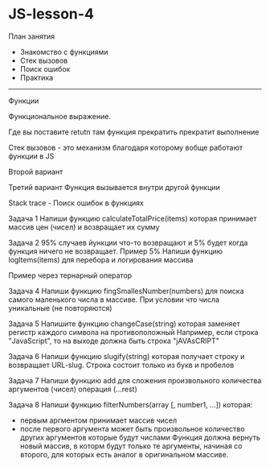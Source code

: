 # JS-lesson-4

План занятия

- Знакомство с функциями
- Стек вызовов
- Поиск ошибок
- Практика
_______________________________________________________________________________________________________________________________________________________________________

Функции

Функциональное выражение.

Где вы поставите retutn там функция прекратить прекратит выполнение

Стек вызовов - это механизм благодаря которому вобще работают функции в JS

Второй вариант

Третий вариант Функция вызывается внутри другой функции

Stack trace - Поиск ошибок в функциях

Задача 1
Напиши функцию calculateTotalPrice(items) которая принимает массив цен (чисел) и возвращает их сумму

Задача 2 95% случаев йункции что-то возвращают и 5% будет когда функция ничего не возвращает. Пример 5%
Напиши функцию logItems(items) для перебора и логирования массива

Пример через тернарный оператор

Задача 4
Напиши функцию fingSmallesNumber(numbers) для поиска самого маленького числа в массиве. При условии что числа уникальные (не повторяются)

Задача 5
Напишите функцию changeCase(string) которая заменяет регистр каждого символа на противоположный
Например, если строка "JavaScript", то на выходе должна быть строка "jAVAsCRIPT"

Задача 6
Напиши функцию slugify(string) которая получает строку и возвращает URL-slug. Строка состоит только из букв и пробелов

Задача 7
Напиши функцию add для сложения произвольного количества аргументов (чисел)
операция (...rest)

Задача 8
Напиши функцию filterNumbers(array [, number1, ...]) которая:
- первым аргментом принимает массив чисел
- после первого аргумента может быть произвольное количество других аргументов которые будут числами
Функция должна вернуть новый массив, в которм будут только те аргументы, начиная со второго, для которых есть аналог в оригинальном массиве.

